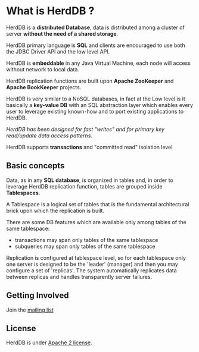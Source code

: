 # What is HerdDB ?

HerdDB is a **distributed Database**, data is distributed among a cluster of server **without the need of a shared storage**.

HerdDB primary language is **SQL** and clients are encouraged to use both the JDBC Driver API and the low level API.

HerdDB is **embeddable** in any Java Virtual Machine, each node will access without network to local data.

HerdDB replication functions are built upon **Apache ZooKeeper** and **Apache BookKeeper** projects.

HerdDB is very similar to a NoSQL databases, in fact at the Low level is it basically a **key-value DB** with an SQL abstraction layer which enables every user to leverage existing known-how and to port existing applications to HerdDB.

*HerdDB has been designed for fast "writes" and for primary key read/update data access patterns.*

HerdDB supports **transactions** and "committed read" isolation level

## Basic concepts

Data, as in any **SQL database**, is organized in tables and, in order to leverage HerdDB replication function, tables are grouped inside **Tablespaces**.

A Tablespace is a logical set of tables that is the fundamental architectural brick upon which the replication is built.

There are some DB features which are available only among tables of the same tablespace:
- transactions may span only tables of the same tablespace
- subqueries may span only tables of the same tablespace

Replication is configured at tablespace level, so for each tablespace only one server is designed to be the 'leader' (manager) and then you may configure a set of 'replicas'.
The system automatically replicates data between replicas and handles transparently server failures.

## Getting Involved

Join the [mailing list](http://lists.herddb.org/mailman/listinfo)

## License

HerdDB is under [Apache 2 license](http://www.apache.org/licenses/LICENSE-2.0.html).

